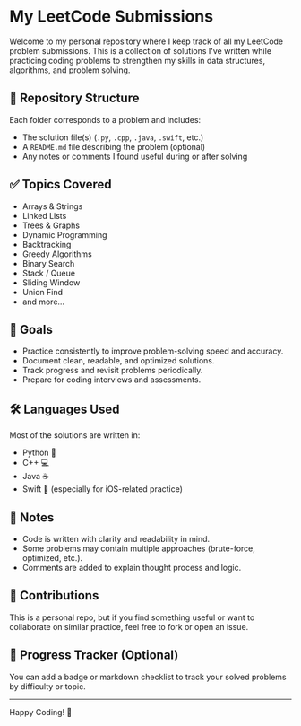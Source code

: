 # My LeetCode Submissions

Welcome to my personal repository where I keep track of all my LeetCode problem submissions. This is a collection of solutions I've written while practicing coding problems to strengthen my skills in data structures, algorithms, and problem solving.

## 📁 Repository Structure

Each folder corresponds to a problem and includes:
- The solution file(s) (`.py`, `.cpp`, `.java`, `.swift`, etc.)
- A `README.md` file describing the problem (optional)
- Any notes or comments I found useful during or after solving

## ✅ Topics Covered

- Arrays & Strings
- Linked Lists
- Trees & Graphs
- Dynamic Programming
- Backtracking
- Greedy Algorithms
- Binary Search
- Stack / Queue
- Sliding Window
- Union Find
- and more...

## 🚀 Goals

- Practice consistently to improve problem-solving speed and accuracy.
- Document clean, readable, and optimized solutions.
- Track progress and revisit problems periodically.
- Prepare for coding interviews and assessments.

## 🛠 Languages Used

Most of the solutions are written in:
- Python 🐍
- C++ 💻
- Java ☕
- Swift 🧭 (especially for iOS-related practice)

## 📌 Notes

- Code is written with clarity and readability in mind.
- Some problems may contain multiple approaches (brute-force, optimized, etc.).
- Comments are added to explain thought process and logic.

## 🤝 Contributions

This is a personal repo, but if you find something useful or want to collaborate on similar practice, feel free to fork or open an issue.

## 📅 Progress Tracker (Optional)

You can add a badge or markdown checklist to track your solved problems by difficulty or topic.

---

Happy Coding! 🚀  
